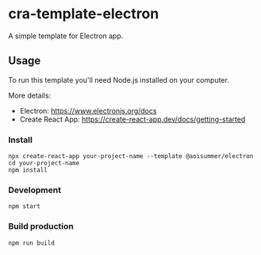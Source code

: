 # cra-template-electron

A simple template for Electron app.

## Usage

To run this template you'll need Node.js installed on your computer.

More details:

- Electron: https://www.electronjs.org/docs
- Create React App: https://create-react-app.dev/docs/getting-started

### Install

```
npx create-react-app your-project-name --template @aoisummer/electron
cd your-project-name
npm install
```

### Development

```
npm start
```

### Build production

```
npm run build
```
